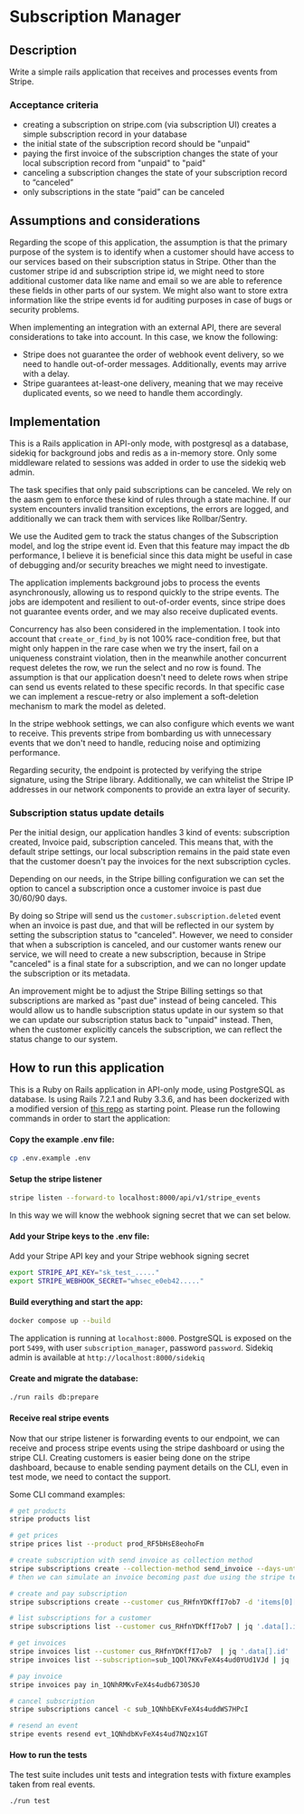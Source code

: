 # Subscription Manager

## Description

Write a simple rails application that receives and processes events from Stripe.

### Acceptance criteria

- creating a subscription on stripe.com (via subscription UI) creates a simple subscription record in your database
- the initial state of the subscription record should be "unpaid"
- paying the first invoice of the subscription changes the state of your local subscription record from "unpaid" to "paid"
- canceling a subscription changes the state of your subscription record to “canceled”
- only subscriptions in the state “paid” can be canceled

## Assumptions and considerations

Regarding the scope of this application, the assumption is that the primary purpose of the system is to identify when a customer should have access to our services based on their subscription status in Stripe. Other than the customer stripe id and subscription stripe id, we might need to store additional customer data like name and email so we are able to reference these fields in other parts of our system.
We might also want to store extra information like the stripe events id for auditing purposes in case of bugs or security problems.

When implementing an integration with an external API, there are several considerations to take into account. In this case, we know the following:

- Stripe does not guarantee the order of webhook event delivery, so we need to handle out-of-order messages. Additionally, events may arrive with a delay.
- Stripe guarantees at-least-one delivery, meaning that we may receive duplicated events, so we need to handle them accordingly.

## Implementation

This is a Rails application in API-only mode, with postgresql as a database, sidekiq for background jobs and redis as a in-memory store. Only some middleware related to sessions was added in order to use the sidekiq web admin.

The task specifies that only paid subscriptions can be canceled. We rely on the aasm gem to enforce these kind of rules through a state machine. If our system encounters invalid transition exceptions, the errors are logged, and additionally we can track them with services like Rollbar/Sentry.

We use the Audited gem to track the status changes of the Subscription model, and log the stripe event id. Even that this feature may impact the db performance, I believe it is beneficial since this data might be useful in case of debugging and/or security breaches we might need to investigate.

The application implements background jobs to process the events asynchronously, allowing us to respond quickly to the stripe events. The jobs are idempotent and resilient to out-of-order events, since stripe does not guarantee events order, and we may also receive duplicated events.

Concurrency has also been considered in the implementation. I took into account that `create_or_find_by` is not 100% race-condition free, but that might only happen in the rare case when we try the insert, fail on a uniqueness constraint violation, then in the meanwhile another concurrent request deletes the row, we run the select and no row is found. The assumption is that our application doesn't need to delete rows when stripe can send us events related to these specific records. In that specific case we can implement a rescue-retry or also implement a soft-deletion mechanism to mark the model as deleted.

In the stripe webhook settings, we can also configure which events we want to receive. This prevents stripe from bombarding us with unnecessary events that we don't need to handle, reducing noise and optimizing performance.

Regarding security, the endpoint is protected by verifying the stripe signature, using the Stripe library.
Additionally, we can whitelist the Stripe IP addresses in our network components to provide an extra layer of security.


### Subscription status update details

Per the initial design, our application handles 3 kind of events: subscription created, Invoice paid, subscription canceled. This means that, with the default stripe settings, our local subscription remains in the paid state even that the customer doesn't pay the invoices for the next subscription cycles.

Depending on our needs, in the Stripe billing configuration we can set the option to cancel a subscription once a customer invoice is past due 30/60/90 days.

By doing so Stripe will send us the `customer.subscription.deleted` event when an invoice is past due, and that will be reflected in our system by setting the subscription status to "canceled". However, we need to consider that when a subscription is canceled, and our customer wants renew our service, we will need to create a new subscription, because in Stripe "canceled" is a final state for a subscription, and we can no longer update the subscription or its metadata.

An improvement might be to adjust the Stripe Billing settings so that subscriptions are marked as "past due" instead of being canceled. This would allow us to handle subscription status update in our system so that we can update our subscription status back to "unpaid" instead. Then, when the customer explicitly cancels the subscription, we can reflect the status change to our system.


## How to run this application

This is a Ruby on Rails application in API-only mode, using PostgreSQL as database.
Is using Rails 7.2.1 and Ruby 3.3.6, and has been dockerized with a modified version of [this repo](https://github.com/nickjj/docker-rails-example) as starting point. Please run the following commands in order to start the application:

#### Copy the example .env file:

```sh
cp .env.example .env
```

#### Setup the stripe listener

```sh
stripe listen --forward-to localhost:8000/api/v1/stripe_events
```
In this way we will know the webhook signing secret that we can set below.


#### Add your Stripe keys to the .env file:
Add your Stripe API key and your Stripe webhook signing secret

```sh
export STRIPE_API_KEY="sk_test_....."
export STRIPE_WEBHOOK_SECRET="whsec_e0eb42....."
```

#### Build everything and start the app:

```sh
docker compose up --build
```

The application is running at `localhost:8000`.
PostgreSQL is exposed on the port `5499`, with user `subscription_manager`, password `password`.
Sidekiq admin is available at `http://localhost:8000/sidekiq`

#### Create and migrate the database:

```sh
./run rails db:prepare
```

#### Receive real stripe events

Now that our stripe listener is forwarding events to our endpoint, we can receive and process stripe events using the stripe dashboard or using the stripe CLI.
Creating customers is easier being done on the stripe dashboard, because to enable sending payment details on the CLI, even in test mode, we need to contact the support.

Some CLI command examples:

```sh
# get products
stripe products list

# get prices
stripe prices list --product prod_RF5bHsE8eohoFm

# create subscription with send invoice as collection method
stripe subscriptions create --collection-method send_invoice --days-until-due 30 --customer cus_RHfnYDKffI7ob7 -d 'items[0][price]=price_1QMbQaKvFeX4s4udng70Kivu'
# then we can simulate an invoice becoming past due using the stripe test clocks running a simulation on the stripe dashboard.

# create and pay subscription
stripe subscriptions create --customer cus_RHfnYDKffI7ob7 -d 'items[0][price]=price_1QMbQaKvFeX4s4udng70Kivu'

# list subscriptions for a customer
stripe subscriptions list --customer cus_RHfnYDKffI7ob7 | jq '.data[].id'

# get invoices
stripe invoices list --customer cus_RHfnYDKffI7ob7  | jq '.data[].id'
stripe invoices list --subscription=sub_1QOl7KKvFeX4s4ud0YUd1VJd | jq '.data[].id'

# pay invoice
stripe invoices pay in_1QNhRMKvFeX4s4udb6730SJ0

# cancel subscription
stripe subscriptions cancel -c sub_1QNhbEKvFeX4s4uddWS7HPcI

# resend an event
stripe events resend evt_1QNhdbKvFeX4s4ud7NQzx1GT
```

#### How to run the tests
The test suite includes unit tests and integration tests with fixture examples taken from real events.

```sh
./run test
```